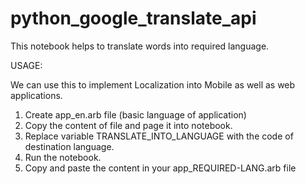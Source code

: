 # python_google_translate_api


This notebook helps to translate words into required language.

USAGE:

We can use this to implement Localization into Mobile as well as web applications.
1. Create app_en.arb file (basic language of application)
2. Copy the content of file and page it into notebook.
3. Replace variable TRANSLATE_INTO_LANGUAGE with the code of destination language.
4. Run the notebook.
5. Copy and paste the content in your app_REQUIRED-LANG.arb file

